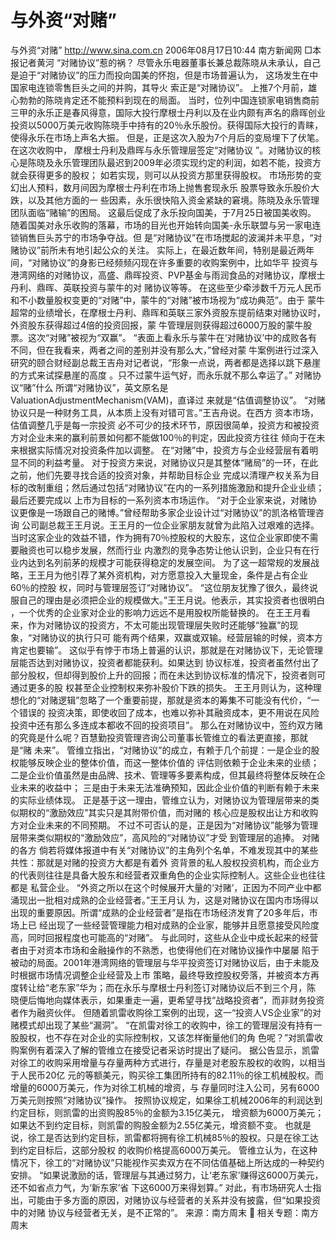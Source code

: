 # 与外资“对赌”

与外资“对赌”
http://www.sina.com.cn 2006年08月17日10:44 南方新闻网
□本报记者黄河
“对赌协议”惹的祸？
尽管永乐电器董事长兼总裁陈晓从未承认，自己是迫于“对赌协议”的压力而投向国美的怀抱，但是市场普遍认为， 这场发生在中国家电连锁零售巨头之间的并购，其导火
索正是“对赌协议”。
上推7个月前，雄心勃勃的陈晓肯定还不能预料到现在的局面。
当时，位列中国连锁家电销售商前三甲的永乐正是春风得意，国际大投行摩根士丹利以及在业内颇有声名的鼎晖创业 投资以5000万美元收购陈晓手中持有的20％永乐股份。获得国际大投行的青睐，使得永乐在市场上声名大振。
但是，正是这次入股为7个月后的变局埋下了伏笔。在这次收购中，
摩根士丹利及鼎晖与永乐管理层签定“对赌协议 ”。对赌协议的核心是陈晓及永乐管理团队最迟到2009年必须实现约定的利润，如若不能，投资方就会获得更多的股权； 如若实现，则可以从投资方那里获得股权。
市场形势的变幻出人预料，数月间因为摩根士丹利在市场上抛售套现永乐
股票导致永乐股价大跌，以及其他方面的一 些因素，永乐很快陷入资金紧缺的窘境。陈晓及永乐管理团队面临“赌输”的困局。
这最后促成了永乐投向国美，于7月25日被国美收购。
随着国美对永乐收购的落幕，市场的目光也开始转向国美-永乐联盟与另一家电连锁销售巨头苏宁的市场争夺战。但 是“对赌协议”在市场搅起的波澜并未平息，“对赌协议”前所未有地引起公众的关注。
实际上，在最近数年间，特别是最近两年间，“对赌协议”的身影已经频频闪现在许多重要的收购案例中，比如华平 投资与港湾网络的对赌协议，高盛、鼎晖投资、PVP基金与雨润食品的对赌协议，摩根士丹利、鼎晖、英联投资与蒙牛的对 赌协议等等。
在这些至少牵涉数千万元人民币和不小数量股权变更的“对赌”中，蒙牛的“对赌”被市场视为“成功典范”。由于 蒙牛超常的业绩增长，在摩根士丹利、鼎晖和英联三家外资股东提前结束对赌协议时，外资股东获得超过4倍的投资回报，蒙 牛管理层则获得超过6000万股的蒙牛股票。这次“对赌”被视为“双赢”。
“表面上看永乐与蒙牛在‘对赌协议’中的成败各有不同，但在我看来，两者之间的差别并没有那么大，”曾经对蒙 牛案例进行过深入研究的颐合财经副总裁王吉舟对记者说，“形象一点说，两者都是选择以跳下悬崖的方式来试探悬崖的高度 。只不过蒙牛运气好，而永乐就不那么幸运了。”
对赌协议“赌”什么
所谓“对赌协议”，英文原名是ValuationAdjustmentMechanism(VAM)，直译过 来就是“估值调整协议”。
“对赌协议只是一种财务工具，从本质上没有对错可言。”王吉舟说。在西方
资本市场，估值调整几乎是每一宗投资 必不可少的技术环节，原因很简单，投资方和被投资方对企业未来的赢利前景如何都不能做100％的判定，因此投资方往往 倾向于在未来根据实际情况对投资条件加以调整。
在“对赌”中，投资方与企业经营层有着明显不同的利益考量。
对于投资方来说，对赌协议只是其整体“赌局”的一环，在此之前，他们先要寻找合适的投资对象，并帮助目标企业 完成以清理产权关系为目标的改制重组；然后通过包括“对赌协议”在内的一系列措施激励和提升企业业绩；最后还要完成以 上市为目标的一系列资本市场运作。
“对于企业家来说，对赌协议更像是一场跟自己的赌博。”曾经帮助多家企业设计过“对赌协议”的凯洛格管理咨询 公司副总裁王王月说。王王月的一位企业家朋友就曾为此陷入过艰难的选择。
当时这家企业的效益不错，作为拥有70％控股权的大股东，这位企业家即使不需要融资也可以稳步发展，然而行业 内激烈的竞争态势让他认识到，企业只有在行业内达到名列前茅的规模才可能获得稳定的发展空间。
为了这一超常规的发展战略，王王月为他引荐了某外资机构，对方愿意投入大量现金，条件是占有企业60％的控股 权，同时与管理层签订“对赌协议”。
“这位朋友犹豫了很久，最终说服自己的理由是必须把企业的规模做大。”王王月说。他表示，其实投资者也很明白 ，一个优秀的企业家对企业的影响力远远不是用股权所能替换的。
在王王月看来，作为对赌协议的投资方，不太可能出现管理层失败时还能够“独赢”的现象，“对赌协议的执行只可 能有两个结果，双赢或双输。经营层输的时候，资本方肯定也要输”。
这似乎有悖于市场上普遍的认识，那就是在对赌协议下，无论管理层能否达到对赌协议，投资者都能获利。如果达到 协议标准，投资者虽然付出了部分股权，但却得到股价上升的回报；而在未达到协议标准的情况下，投资者则可通过更多的股 权甚至企业控制权来弥补股价下跌的损失。
王王月则认为，这种理想化的“对赌逻辑”忽略了一个重要前提，那就是资本的筹集不可能没有代价，“一个错误的 投资决策，即使收回了成本，也难以弥补其融资成本，更不用说在风险投资中还有那么多连成本都收不回的投资项目”。
那么在对赌协议中，签约双方赌的究竟是什么呢？百慧勤投资管理咨询公司董事长管维立的看法更直接，那就是“赌 未来”。
管维立指出，“对赌协议”的成立，有赖于几个前提：一是企业的股权能够反映企业的整体价值，而这一整体价值的 评估则依赖于企业未来的业绩；
二是企业价值虽然是由品牌、技术、管理等多要素构成，但其最终将整体反映在企业未来的收益中；
三是由于未来无法准确预知，因此企业价值的判断有赖于未来的实际业绩体现。
正是基于这一理由，管维立认为，对赌协议为管理层带来的类似期权的“激励效应”其实只是其附带价值，而对赌的 核心应是股权出让方和收购方对企业未来的不同预期。
不过不可否认的是，正是因为“对赌协议”能够为管理层带来类似期权的“激励效应”，高风险的“对赌协议”才受 到管理层的追捧。
对赌的各方
倘若将媒体报道中有关“对赌协议”的主角列个名单，不难发现其中的某些共性：那就是对赌的投资方大都是有着外 资背景的私人股权投资机构，而企业方的代表则往往是具备大股东和经营者双重角色的企业实际控制人。这些企业也往往都是 私营企业。
“外资之所以在这个时候展开大量的‘对赌’，正因为不同产业中都涌现出一批相对成熟的企业经营者。”王王月认 为，这是对赌协议在国内市场得以出现的重要原因。所谓“成熟的企业经营者”是指在市场经济发育了20多年后，市场上已 经出现了一些经营管理能力相对成熟的企业家，能够并且愿意接受风险度高，同时回报程度也可能高的“对赌”。
与此同时，这些从企业中成长起来的经营者由于对资本市场和金融操作的不熟悉，也使得他们在对赌协议操作中屡屡 陷于被动的局面。2001年港湾网络的管理层与华平投资签订对赌协议后，由于未能及时根据市场情况调整企业经营及上市 策略，最终导致控股权旁落，并被资本方再度转让给“老东家”华为；而在永乐与摩根士丹利签订对赌协议后不到三个月，陈 晓便后悔地向媒体表示，如果重走一遍，更希望寻找“战略投资者”，而非财务投资者作为融资伙伴。
但随着凯雷收购徐工案例的出现，这一“投资人VS企业家”的对赌模式却出现了某些“漏洞”。
“在凯雷对徐工的收购中，徐工的管理层没有持有一股股权，也不存在对企业的实际控制权，又该怎样衡量他们的角 色呢？”对凯雷收购案例有着深入了解的管维立在接受记者采访时提出了疑问。
据公告显示，凯雷对徐工的收购采用增量与存量两种方式进行，存量是对老股东股权的收购，以相当于人民币20亿 元的等额美元，购买徐工集团所持有的82.11％的徐工机械股权。而增量的6000万美元，作为对徐工机械的增资，与 存量同时注入公司，另有6000万美元则按照“对赌协议”操作。
按照协议规定，如果徐工机械2006年的利润达到约定目标，则凯雷的出资购股85％的金额为3.15亿美元， 增资额为6000万美元；如果达不到约定目标，则凯雷的购股金额为2.55亿美元，增资额不变。
也就是说，徐工是否达到约定目标，凯雷都将拥有徐工机械85％的股权。只是在徐工达到约定目标后，这部分股权 的收购价格提高6000万美元。
管维立认为，在这种情况下，徐工的“对赌协议”只能视作买卖双方在不同估值基础上所达成的一种契约安排。
“如果说激励的话，管理层与其通过努力，让‘老东家’赚得这6000万美元，还不如省点力气，为‘新东家’省 下这6000万来得划算。”
对此，有市场研究人士指出，可能由于多方面的原因，对赌协议与经营者的关系并没有披露，但“如果投资中的对赌 协议与经营者无关，是不正常的”。 来源：南方周末

相关专题：南方周末 


